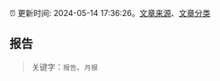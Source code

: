 :alarm_clock: 更新时间: 2024-05-14 17:36:26。[文章来源](/README.md)、[文章分类](/TAGS.md)

## 报告


> 关键字：`报告`、`月报`



